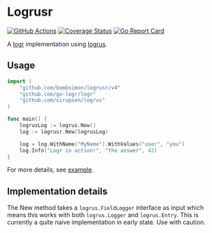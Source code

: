 # Logrusr

[![GitHub Actions](https://github.com/bombsimon/logrusr/actions/workflows/go.yml/badge.svg)](https://github.com/bombsimon/logrusr/actions/workflows/go.yml)
[![Coverage Status](https://coveralls.io/repos/github/bombsimon/logrusr/badge.svg?branch=main)](https://coveralls.io/github/bombsimon/logrusr?branch=main)
[![Go Report Card](https://goreportcard.com/badge/github.com/bombsimon/logrusr)](https://goreportcard.com/report/github.com/bombsimon/logrusr)

A [logr](https://github.com/go-logr/logr) implementation using
[logrus](https://github.com/sirupsen/logrus).

## Usage

```go
import (
    "github.com/bombsimon/logrusr/v4"
    "github.com/go-logr/logr"
    "github.com/sirupsen/logrus"
)

func main() {
    logrusLog := logrus.New()
    log := logrusr.New(logrusLog)

    log = log.WithName("MyName").WithValues("user", "you")
    log.Info("Logr in action!", "the answer", 42)
}
```

For more details, see [example](example/main.go).

## Implementation details

The New method takes a `logrus.FieldLogger` interface as input which means
this works with both `logrus.Logger` and `logrus.Entry`. This is currently a
quite naive implementation in early state. Use with caution.

